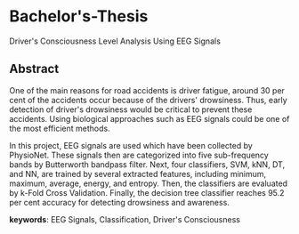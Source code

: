 # Bachelor's-Thesis

Driver's Consciousness Level Analysis Using EEG Signals


## Abstract

One of the main reasons for road accidents is driver fatigue, around 30 per cent of the accidents occur because of the drivers' drowsiness. Thus, early detection of driver's drowsiness would be critical to prevent these accidents. Using biological approaches such as EEG signals could be one of the most efficient methods.

In this project, EEG signals are used which have been collected by PhysioNet. These signals then are categorized into five sub-frequency bands by Butterworth bandpass filter. Next, four classifiers, SVM, kNN, DT, and NN, are trained by several extracted features, including minimum, maximum, average, energy, and entropy. Then, the classifiers are evaluated by k-Fold Cross Validation. Finally, the decision tree classifier reaches 95.2 per cent accuracy for detecting drowsiness and awareness.

**keywords**: EEG Signals, Classification, Driver's Consciousness

